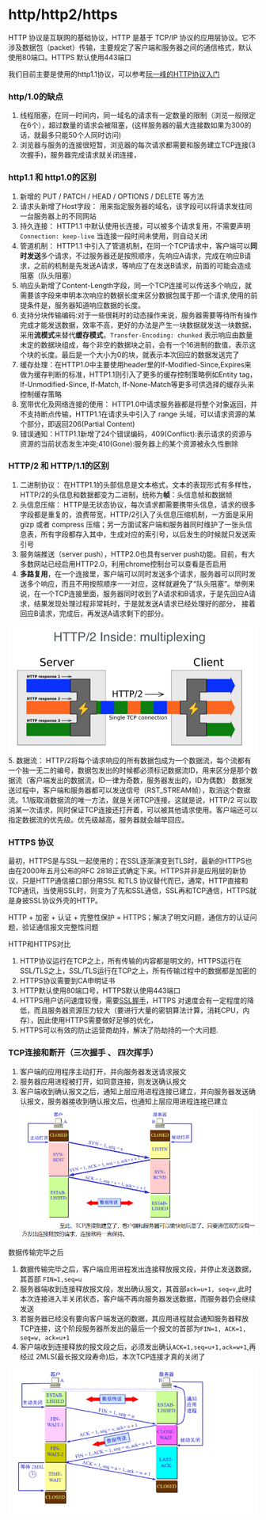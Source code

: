 # http/http2/https
HTTP 协议是互联网的基础协议，HTTP 是基于 TCP/IP 协议的应用层协议。它不涉及数据包（packet）传输，主要规定了客户端和服务器之间的通信格式，默认使用80端口。HTTPS 默认使用443端口

我们目前主要是使用的http1.1协议，可以参考[阮一峰的HTTP协议入门](http://www.ruanyifeng.com/blog/2016/08/http.html)

### http/1.0的缺点
1. 线程阻塞，在同一时间内，同一域名的请求有一定数量的限制（浏览一般限定在6个），超过数量的请求会被阻塞，(这样服务器的最大连接数如果为300的话，就最多只能50个人同时访问)
2. 浏览器与服务的连接很短暂，浏览器的每次请求都需要和服务建立TCP连接(3次握手)，服务器完成请求就关闭连接，

### http1.1 和 http1.0的区别
1. 新增的 PUT / PATCH / HEAD / OPTIONS / DELETE 等方法
2. 请求头新增了Host字段： 用来指定服务器的域名，该字段可以将请求发往同一台服务器上的不同网站
3. 持久连接： HTTP1.1 中默认使用长连接，可以被多个请求复用，不需要声明`Connection: keep-live` 当连接一段时间未使用，则自动关闭
4. 管道机制： HTTP1.1 中引入了管道机制，在同一个TCP请求中，客户端可以**同时发送**多个请求，不过服务器还是按照顺序，先响应A请求，完成在响应B请求，之前的机制是先发送A请求，等响应了在发送B请求，前面的可能会造成阻塞（队头阻塞）
5. 响应头新增了Content-Length字段，同一个TCP连接可以传送多个响应，就需要该字段来申明本次响应的数据长度来区分数据包属于那一个请求,使用的前提条件是，服务器知道响应数据的长度。
6. 支持分块传输编码:对于一些很耗时的动态操作来说，服务器需要等待所有操作完成才能发送数据，效率不高，更好的办法是产生一块数据就发送一块数据，采用**流模式**来替代**缓存模式**，`Transfer-Encoding: chunked` 表示响应由数量未定的数据块组成，每个非空的数据块之前，会有一个16进制的数值，表示这个块的长度。最后是一个大小为0的块，就表示本次回应的数据发送完了
7. 缓存处理：在HTTP1.0中主要使用header里的If-Modified-Since,Expires来做为缓存判断的标准，HTTP1.1则引入了更多的缓存控制策略例如Entity tag，If-Unmodified-Since, If-Match, If-None-Match等更多可供选择的缓存头来控制缓存策略
8. 宽带优化及网络连接的使用： HTTP1.0中请求服务器都是将整个对象返回，并不支持断点传输，HTTP1.1在请求头中引入了 range 头域，可以请求资源的某个部分，即返回206(Partial Content)
9. 错误通知：HTTP1.1新增了24个错误编码，409(Conflict):表示请求的资源与资源的当前状态发生冲突;410(Gone):服务器上的某个资源被永久性删除


### HTTP/2 和 HTTP/1.1的区别
1. 二进制协议： 在HTTP1.1的头部信息是文本格式，文本的表现形式有多样性，HTTP/2的头信息和数据都变为二进制，统称为**帧**：头信息帧和数据帧
2. 头信息压缩： HTTP是无状态协议，每次请求都需要携带头信息，请求的很多字段都是重复的，浪费带宽，HTTP/2引入了头信息压缩机制，一方面是采用 gizp 或者 compress 压缩；另一方面试客户端和服务器同时维护了一张头信息表，所有字段都存入其中，生成对应的索引号，以后发生的时候就只发送索引号
3. 服务端推送（server push），HTTP2.0也具有server push功能。目前，有大多数网站已经启用HTTP2.0，利用chrome控制台可以查看是否启用
4. **多路复用**，在一个连接里，客户端可以同时发送多个请求，服务器可以同时发送多个响应，而且不用按照顺序一一对应，这样就避免了“队头阻塞”。举例来说，在一个TCP连接里面，服务器同时收到了A请求和B请求，于是先回应A请求，结果发现处理过程非常耗时，于是就发送A请求已经处理好的部分， 接着回应B请求，完成后，再发送A请求剩下的部分。

![多录复用](img/duolufuyong.png)
5. 数据流： HTTP/2将每个请求响应的所有数据包成为一个数据流，每个流都有一个独一无二的编号，数据包发出的时候都必须标记数据流ID，用来区分是那个数据流（客户端发出的数据流，ID一律为奇数，服务器发出的，ID为偶数） 数据发送过程中，客户端和服务器都可以发送信号（RST_STREAM帧），取消这个数据流。1.1版取消数据流的唯一方法，就是关闭TCP连接。这就是说，HTTP/2 可以取消某一次请求，同时保证TCP连接还打开着，可以被其他请求使用。客户端还可以指定数据流的优先级。优先级越高，服务器就会越早回应。

### HTTPS 协议
最初，HTTPS是与SSL一起使用的；在SSL逐渐演变到TLS时，最新的HTTPS也由在2000年五月公布的RFC 2818正式确定下来。HTTPS并非是应用层的新协议，只是HTTP通信接口部分用SSL 和TLS 协议替代而已，通常，HTTP直接和TCP通讯，当使用SSL时，则变为了先和SSL通信，SSL再和TCP通信，HTTPS就是身披SSL协议外壳的HTTP。

HTTP + 加密 + 认证 +  完整性保护 = HTTPS；解决了明文问题，通信方的认证问题，验证通信报文完整性问题

HTTP和HTTPS对比
1. HTTP协议运行在TCP之上，所有传输的内容都是明文的，HTTPS运行在SSL/TLS之上，SSL/TLS运行在TCP之上，所有传输过程中的数据都是加密的
2. HTTPS协议需要到CA申明证书
3. HTTP默认使用80端口号，HTTPS默认使用443端口
4. HTTPS用户访问速度较慢，需要[SSL握手](http://www.ruanyifeng.com/blog/2014/02/ssl_tls.html)，HTTPS 对速度会有一定程度的降低，而且服务器资源压力较大（要进行大量的密钥算法计算，消耗CPU，内存），因此使用HTTPS需要做好足够的优化，
5. HTTPS可以有效的防止运营商劫持，解决了防劫持的一个大问题.

### TCP连接和断开（三次握手 、 四次挥手）
1. 客户端的应用程序主动打开，并向服务器发送请求报文
2. 服务器应用进程被打开，如同意连接，则发送确认报文
3. 客户端收到确认报文之后，通知上层应用进程连接已建立，并向服务器发送确认报文，服务器接收到确认报文后，也通知上层应用进程连接已建立
![tcp-connect](img/tcp-connect.png)

数据传输完毕之后
1. 数据传输完毕之后，客户端应用进程发出连接释放报文段，并停止发送数据，其首部 `FIN=1,seq=u`
2. 服务器端收到连接释放报文段，发出确认报文，其首部`ack=u+1, seq=v`,此时本次连接进入半关闭状态，客户端不再向服务器发送数据，而服务器仍会继续发送
3. 若服务器已经没有要向客户端发送的数据，其应用进程就会通知服务器释放TCP连接，这个阶段服务器所发出的最后一个报文的首部为`FIN=1, ACK=1, seq=w, ack=u+1`
4. 客户端收到连接释放的报文段之后，必须发出确认`ACK=1,seq=u+1,ack=w+1`,再经过 2MLS(最长报文段寿命)后，本次TCP连接才真的关闭了

![tcp-close](img/tcp-close.png)